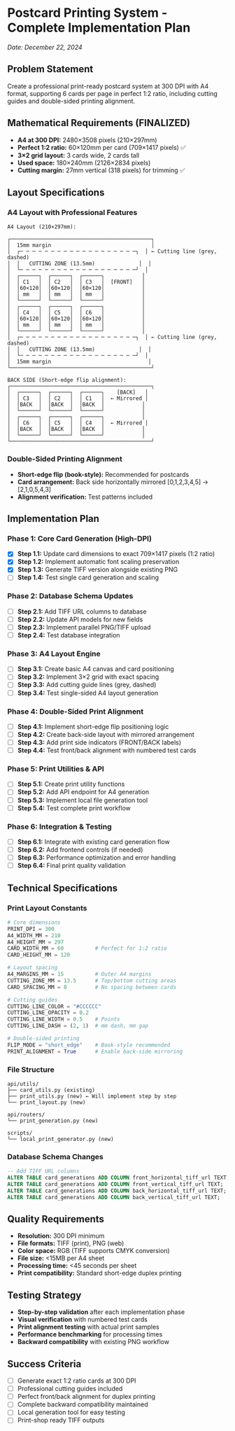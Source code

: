 # Postcard Printing System - Complete Implementation Plan
*Date: December 22, 2024*

## Problem Statement
Create a professional print-ready postcard system at 300 DPI with A4 format, supporting 6 cards per page in perfect 1:2 ratio, including cutting guides and double-sided printing alignment.

## Mathematical Requirements (FINALIZED)
- **A4 at 300 DPI:** 2480×3508 pixels (210×297mm)
- **Perfect 1:2 ratio:** 60×120mm per card (709×1417 pixels) ✅
- **3×2 grid layout:** 3 cards wide, 2 cards tall
- **Used space:** 180×240mm (2126×2834 pixels)
- **Cutting margin:** 27mm vertical (318 pixels) for trimming ✅

## Layout Specifications

### A4 Layout with Professional Features
```
A4 Layout (210×297mm):

┌─────────────────────────────────────────────┐
│  15mm margin                                │
│  ┌─ ─ ─ ─ ─ ─ ─ ─ ─ ─ ─ ─ ─ ─ ─ ─ ─ ─ ─┐  │ ← Cutting line (grey, dashed)
│  │   CUTTING ZONE (13.5mm)              │  │
│  └─ ─ ─ ─ ─ ─ ─ ─ ─ ─ ─ ─ ─ ─ ─ ─ ─ ─ ─┘  │
│  ┌──────┐  ┌──────┐  ┌──────┐            │
│  │ C1   │  │ C2   │  │ C3   │  [FRONT]   │
│  │60×120│  │60×120│  │60×120│            │
│  │ mm   │  │ mm   │  │ mm   │            │
│  └──────┘  └──────┘  └──────┘            │
│  ┌──────┐  ┌──────┐  ┌──────┐            │
│  │ C4   │  │ C5   │  │ C6   │            │
│  │60×120│  │60×120│  │60×120│            │
│  │ mm   │  │ mm   │  │ mm   │            │
│  └──────┘  └──────┘  └──────┘            │
│  ┌─ ─ ─ ─ ─ ─ ─ ─ ─ ─ ─ ─ ─ ─ ─ ─ ─ ─ ─┐  │ ← Cutting line (grey, dashed)
│  │   CUTTING ZONE (13.5mm)              │  │
│  └─ ─ ─ ─ ─ ─ ─ ─ ─ ─ ─ ─ ─ ─ ─ ─ ─ ─ ─┘  │
│  15mm margin                               │
└─────────────────────────────────────────────┘

BACK SIDE (Short-edge flip alignment):
┌─────────────────────────────────────────────┐
│  ┌──────┐  ┌──────┐  ┌──────┐    [BACK]   │
│  │ C3   │  │ C2   │  │ C1   │  ← Mirrored │
│  │BACK  │  │BACK  │  │BACK  │            │
│  └──────┘  └──────┘  └──────┘            │
│  ┌──────┐  ┌──────┐  ┌──────┐            │
│  │ C6   │  │ C5   │  │ C4   │  ← Mirrored │
│  │BACK  │  │BACK  │  │BACK  │            │
│  └──────┘  └──────┘  └──────┘            │
└─────────────────────────────────────────────┘
```

### Double-Sided Printing Alignment
- **Short-edge flip (book-style):** Recommended for postcards
- **Card arrangement:** Back side horizontally mirrored [0,1,2,3,4,5] → [2,1,0,5,4,3]
- **Alignment verification:** Test patterns included

## Implementation Plan

### Phase 1: Core Card Generation (High-DPI) 
- [x] **Step 1.1:** Update card dimensions to exact 709×1417 pixels (1:2 ratio)
- [x] **Step 1.2:** Implement automatic font scaling preservation
- [x] **Step 1.3:** Generate TIFF version alongside existing PNG
- [ ] **Step 1.4:** Test single card generation and scaling

### Phase 2: Database Schema Updates
- [ ] **Step 2.1:** Add TIFF URL columns to database
- [ ] **Step 2.2:** Update API models for new fields
- [ ] **Step 2.3:** Implement parallel PNG/TIFF upload
- [ ] **Step 2.4:** Test database integration

### Phase 3: A4 Layout Engine
- [ ] **Step 3.1:** Create basic A4 canvas and card positioning
- [ ] **Step 3.2:** Implement 3×2 grid with exact spacing
- [ ] **Step 3.3:** Add cutting guide lines (grey, dashed)
- [ ] **Step 3.4:** Test single-sided A4 layout generation

### Phase 4: Double-Sided Print Alignment  
- [ ] **Step 4.1:** Implement short-edge flip positioning logic
- [ ] **Step 4.2:** Create back-side layout with mirrored arrangement
- [ ] **Step 4.3:** Add print side indicators (FRONT/BACK labels)
- [ ] **Step 4.4:** Test front/back alignment with numbered test cards

### Phase 5: Print Utilities & API
- [ ] **Step 5.1:** Create print utility functions
- [ ] **Step 5.2:** Add API endpoint for A4 generation
- [ ] **Step 5.3:** Implement local file generation tool
- [ ] **Step 5.4:** Test complete print workflow

### Phase 6: Integration & Testing
- [ ] **Step 6.1:** Integrate with existing card generation flow
- [ ] **Step 6.2:** Add frontend controls (if needed)
- [ ] **Step 6.3:** Performance optimization and error handling
- [ ] **Step 6.4:** Final print quality validation

## Technical Specifications

### Print Layout Constants
```python
# Core dimensions
PRINT_DPI = 300
A4_WIDTH_MM = 210
A4_HEIGHT_MM = 297
CARD_WIDTH_MM = 60          # Perfect for 1:2 ratio
CARD_HEIGHT_MM = 120

# Layout spacing
A4_MARGINS_MM = 15          # Outer A4 margins
CUTTING_ZONE_MM = 13.5      # Top/bottom cutting areas
CARD_SPACING_MM = 0         # No spacing between cards

# Cutting guides
CUTTING_LINE_COLOR = "#CCCCCC"
CUTTING_LINE_OPACITY = 0.2
CUTTING_LINE_WIDTH = 0.5    # Points
CUTTING_LINE_DASH = (2, 1)  # mm dash, mm gap

# Double-sided printing
FLIP_MODE = "short_edge"    # Book-style recommended
PRINT_ALIGNMENT = True      # Enable back-side mirroring
```

### File Structure
```
api/utils/
├── card_utils.py (existing)
├── print_utils.py (new) ← Will implement step by step
└── print_layout.py (new)

api/routers/
└── print_generation.py (new)

scripts/
└── local_print_generator.py (new)
```

### Database Schema Changes
```sql
-- Add TIFF URL columns
ALTER TABLE card_generations ADD COLUMN front_horizontal_tiff_url TEXT;
ALTER TABLE card_generations ADD COLUMN front_vertical_tiff_url TEXT;
ALTER TABLE card_generations ADD COLUMN back_horizontal_tiff_url TEXT;
ALTER TABLE card_generations ADD COLUMN back_vertical_tiff_url TEXT;
```

## Quality Requirements
- **Resolution:** 300 DPI minimum
- **File formats:** TIFF (print), PNG (web)
- **Color space:** RGB (TIFF supports CMYK conversion)
- **File size:** <15MB per A4 sheet
- **Processing time:** <45 seconds per sheet
- **Print compatibility:** Standard short-edge duplex printing

## Testing Strategy
- **Step-by-step validation** after each implementation phase
- **Visual verification** with numbered test cards
- **Print alignment testing** with actual print samples
- **Performance benchmarking** for processing times
- **Backward compatibility** with existing PNG workflow

## Success Criteria
- [ ] Generate exact 1:2 ratio cards at 300 DPI
- [ ] Professional cutting guides included
- [ ] Perfect front/back alignment for duplex printing
- [ ] Complete backward compatibility maintained
- [ ] Local generation tool for easy testing
- [ ] Print-shop ready TIFF outputs 
